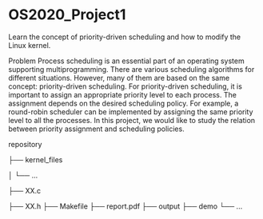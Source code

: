 # OS2020_Project1

Learn the concept of priority-driven scheduling and how to modify the Linux kernel.

Problem
Process scheduling is an essential part of an operating system supporting multiprogramming. There are various scheduling algorithms for different situations. However, many of them are based on the same concept: priority-driven scheduling. For priority-driven scheduling, it is important to assign an appropriate priority level to each process. The assignment depends on the desired scheduling policy. For example, a round-robin scheduler can be implemented by assigning the same priority level to all the processes. In this project, we would like to study the relation between priority assignment and scheduling policies.

repository

├── kernel_files

│   └── ...

├── XX.c

├── XX.h
├── Makefile
├── report.pdf
├── output
├── demo
└── ...
